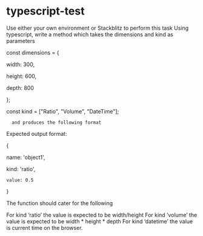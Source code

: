 # typescript-test
Use either your own environment or Stackblitz to perform this task 
Using typescript, write a method which takes the dimensions and kind as parameters

const dimensions = {  

width: 300,

  height: 600,

  depth: 800

};

const kind = ["Ratio", "Volume", "DateTime"];



      and produces the following format

Expected output format:

  {

   name: 'object1',

   kind: 'ratio',

    value: 0.5

  }

The function should cater for the following

For kind ‘ratio’ the value is expected to be width/height
For kind ‘volume’ the value is expected to be width * height * depth
For kind ‘datetime’ the value is current time on the browser.
